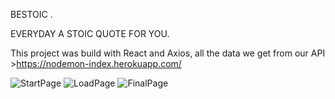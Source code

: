 BESTOIC .

EVERYDAY A STOIC QUOTE FOR YOU.


This project was build with React and Axios, all the data we get from our API >https://nodemon-index.herokuapp.com/


![StartPage](https://user-images.githubusercontent.com/101474322/184506732-75690e79-3599-4343-a65f-1d2f5d543188.jpg)
![LoadPage](https://user-images.githubusercontent.com/101474322/184506733-5b81c9b8-b3f1-492b-bbf6-8d8d0a0626a0.jpg)
![FinalPage](https://user-images.githubusercontent.com/101474322/184506738-863e3d06-7e20-4290-9b08-6a6b6f973768.jpg)
